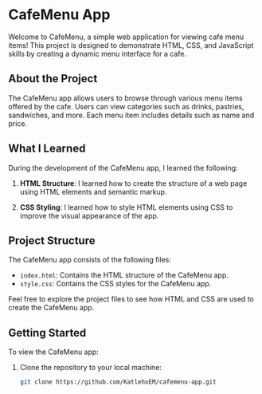 # CafeMenu App

Welcome to CafeMenu, a simple web application for viewing cafe menu items! This project is designed to demonstrate HTML, CSS, and JavaScript skills by creating a dynamic menu interface for a cafe.

## About the Project

The CafeMenu app allows users to browse through various menu items offered by the cafe. Users can view categories such as drinks, pastries, sandwiches, and more. Each menu item includes details such as name and price.

## What I Learned

During the development of the CafeMenu app, I learned the following:

1. **HTML Structure**: I learned how to create the structure of a web page using HTML elements and semantic markup.

2. **CSS Styling**: I learned how to style HTML elements using CSS to improve the visual appearance of the app.

## Project Structure

The CafeMenu app consists of the following files:

- `index.html`: Contains the HTML structure of the CafeMenu app.
- `style.css`: Contains the CSS styles for the CafeMenu app.

Feel free to explore the project files to see how HTML and CSS are used to create the CafeMenu app.

## Getting Started

To view the CafeMenu app:

1. Clone the repository to your local machine:

   ```bash
   git clone https://github.com/KatlehoEM/cafemenu-app.git
